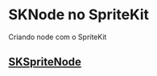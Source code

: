 # SKNode no SpriteKit

Criando node com o SpriteKit

## [SKSpriteNode](https://github.com/ghsumiyasu/Swift/blob/main/README-SpriteNode-Run-br-pt.md)